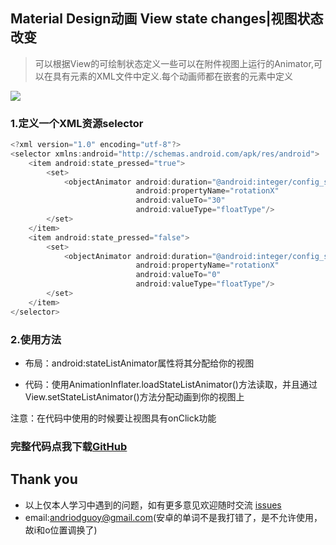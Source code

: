 ## Material Design动画 View state changes|视图状态改变

> 可以根据View的可绘制状态定义一些可以在附件视图上运行的Animator,可以在具有<selector>元素的XML文件中定义.每个动画师都在嵌套的<item>元素中定义

![](https://github.com/CoderGuoy/AndroidNote/blob/master/screenshots/viewstatechange.gif)

### 1.定义一个XML资源selector
```java
<?xml version="1.0" encoding="utf-8"?>
<selector xmlns:android="http://schemas.android.com/apk/res/android">
    <item android:state_pressed="true">
        <set>
            <objectAnimator android:duration="@android:integer/config_shortAnimTime"
                            android:propertyName="rotationX"
                            android:valueTo="30"
                            android:valueType="floatType"/>
        </set>
    </item>
    <item android:state_pressed="false">
        <set>
            <objectAnimator android:duration="@android:integer/config_shortAnimTime"
                            android:propertyName="rotationX"
                            android:valueTo="0"
                            android:valueType="floatType"/>
        </set>
    </item>
</selector>
```

### 2.使用方法

- 布局：android:stateListAnimator属性将其分配给你的视图

- 代码：使用AnimationInflater.loadStateListAnimator()方法读取，并且通过View.setStateListAnimator()方法分配动画到你的视图上

注意：在代码中使用的时候要让视图具有onClick功能


### 完整代码点我下载[GitHub](https://github.com/CoderGuoy/Coder)

## Thank you

- 以上仅本人学习中遇到的问题，如有更多意见欢迎随时交流 [issues](https://github.com/CoderGuoy/MetalDesign/issues/1)
- email:andriodguoy@gmail.com(安卓的单词不是我打错了，是不允许使用，故i和o位置调换了)
